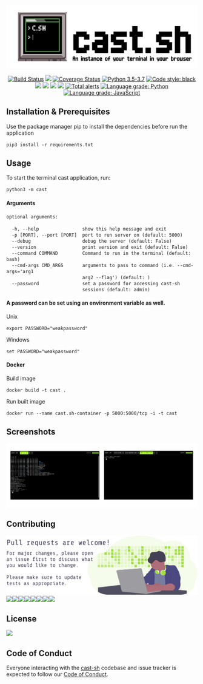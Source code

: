 ![cast-sh](art/cast-sh-header.png)
<p align="center">
    <a href="https://travis-ci.org/pod-cast/cast-sh">
        <img src="https://travis-ci.org/pod-cast/cast-sh.svg?branch=master"
            alt="Build Status"/></a>
    <a href="https://github.com/pod-cast/cast-sh/graphs/contributors" alt="Contributors">
        <img src="https://img.shields.io/github/contributors/pod-cast/cast-sh" /></a>
    <a href='https://coveralls.io/github/pod-cast/cast-sh?branch=dev'><img src='https://coveralls.io/repos/github/pod-cast/cast-sh/badge.svg?branch=dev' alt='Coverage Status' /></a>
    <a href="https://www.python.org/downloads/">
        <img src="https://img.shields.io/badge/python-3.6%20%7C%203.7%20%7C%203.8-blue"
            alt="Python 3.5-3.7"/></a>
    <a class="reference external" href="https://github.com/psf/black"><img alt="Code style: black" src="https://img.shields.io/badge/code%20style-black-000000.svg"></a>
    <a href="https://github.com/pod-cast/cast-sh/pulse" alt="Activity">
        <img src="https://img.shields.io/github/commit-activity/m/pod-cast/cast-sh" /></a>
    <a href="https://github.com/pod-cast/cast-sh/blob/master/LICENSE" alt="License">
        <img src="https://img.shields.io/github/license/pod-cast/cast-sh" /></a>
    <a href="https://app.fossa.com/projects/git%2Bgithub.com%2Fpod-cast%2Fcast-sh?ref=badge_shield" alt="FOSSA Status"><img src="https://app.fossa.com/api/projects/git%2Bgithub.com%2Fpod-cast%2Fcast-sh.svg?type=shield"/></a>
    <a href="https://gitter.im/pod-cast/cast-sh?utm_source=badge&utm_medium=badge&utm_campaign=pr-badge" alt="Gitter"><img src="https://badges.gitter.im/pod-cast/cast-sh.svg"/></a>
    <a href="https://lgtm.com/projects/g/pod-cast/cast-sh/alerts/">
        <img src="https://img.shields.io/lgtm/alerts/g/pod-cast/cast-sh"
            alt="Total alerts"/></a>
    <a href="https://lgtm.com/projects/g/pod-cast/cast-sh/context:python"><img alt="Language grade: Python" src="https://img.shields.io/lgtm/grade/python/g/pod-cast/cast-sh.svg?logo=lgtm&logoWidth=18"/></a>
    <a href="https://lgtm.com/projects/g/pod-cast/cast-sh/context:javascript"><img alt="Language grade: JavaScript" src="https://img.shields.io/lgtm/grade/javascript/g/pod-cast/cast-sh.svg?logo=lgtm&logoWidth=18"/></a>
</p>

## Installation & Prerequisites
Use the package manager pip to install the dependencies before run the application
```
pip3 install -r requirements.txt
```

## Usage
To start the terminal cast application, run:
```
python3 -m cast
```


#### Arguments
```
optional arguments:

  -h, --help                show this help message and exit
  -p [PORT], --port [PORT]  port to run server on (default: 5000)
  --debug                   debug the server (default: False)
  --version                 print version and exit (default: False)
  --command COMMAND         Command to run in the terminal (default: bash)
  --cmd-args CMD_ARGS       arguments to pass to command (i.e. --cmd-args='arg1
                            arg2 --flag') (default: )
  --password                set a password for accessing cast-sh
                            sessions (default: admin)
```
#### A password can be set using an environment variable as well.
Unix
```
export PASSWORD="weakpassword"
```
Windows
```
set PASSWORD="weakpassword"
```

#### Docker
Build image
```
docker build -t cast .
```
Run built image
```
docker run --name cast.sh-container -p 5000:5000/tcp -i -t cast
```
## Screenshots
![screenshots](/art/screenshots.png)

## Contributing
![Contribute](/art/contribute.svg)
[![](https://sourcerer.io/fame/hericlesme/pod-cast/cast-sh/images/0)](https://sourcerer.io/fame/hericlesme/pod-cast/cast-sh/links/0)[![](https://sourcerer.io/fame/hericlesme/pod-cast/cast-sh/images/1)](https://sourcerer.io/fame/hericlesme/pod-cast/cast-sh/links/1)[![](https://sourcerer.io/fame/hericlesme/pod-cast/cast-sh/images/2)](https://sourcerer.io/fame/hericlesme/pod-cast/cast-sh/links/2)[![](https://sourcerer.io/fame/hericlesme/pod-cast/cast-sh/images/3)](https://sourcerer.io/fame/hericlesme/pod-cast/cast-sh/links/3)[![](https://sourcerer.io/fame/hericlesme/pod-cast/cast-sh/images/4)](https://sourcerer.io/fame/hericlesme/pod-cast/cast-sh/links/4)[![](https://sourcerer.io/fame/hericlesme/pod-cast/cast-sh/images/5)](https://sourcerer.io/fame/hericlesme/pod-cast/cast-sh/links/5)[![](https://sourcerer.io/fame/hericlesme/pod-cast/cast-sh/images/6)](https://sourcerer.io/fame/hericlesme/pod-cast/cast-sh/links/6)[![](https://sourcerer.io/fame/hericlesme/pod-cast/cast-sh/images/7)](https://sourcerer.io/fame/hericlesme/pod-cast/cast-sh/links/7)

## License
<a href="https://app.fossa.com/projects/git%2Bgithub.com%2Fpod-cast%2Fcast-sh?ref=badge_large" alt="FOSSA Status"><img src="https://app.fossa.com/api/projects/git%2Bgithub.com%2Fpod-cast%2Fcast-sh.svg?type=large"/></a>

## Code of Conduct
Everyone interacting with the [cast-sh](https://github.com/pod-cast/cast-sh) codebase and issue tracker is expected to follow our [Code of Conduct](https://github.com/pod-cast/cast-sh/blob/dev/CODE_OF_CONDUCT.md).
